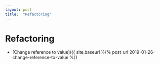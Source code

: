 ```yaml
---
layout: post
title:  "Refactoring"
---
```


# Refactoring

- [Change reference to value]({{ site.baseurl }}{% post_url 2019-01-26-change-reference-to-value %})
